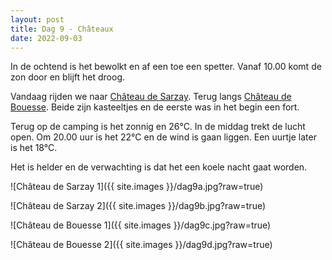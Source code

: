 ```yaml
---
layout: post
title: Dag 9 - Châteaux
date: 2022-09-03
---
```

In de ochtend is het bewolkt en af een toe een spetter. Vanaf 10.00 komt de zon door en blijft het droog.

Vandaag rijden we naar [Château de Sarzay](https://en.wikipedia.org/wiki/Ch%C3%A2teau_de_Sarzay). Terug langs [Château de Bouesse](http://www.chateau-fort-manoir-chateau.eu/chateaux-indre-chateau-a-bouesse-chateau-de-bouesse.html). Beide zijn kasteeltjes en de eerste was in het begin een fort.

Terug op de camping is het zonnig en 26°C.
In de middag trekt de lucht open. Om 20.00 uur is het 22°C en de wind is gaan liggen. Een uurtje later is het 18°C.

Het is helder en de verwachting is dat het een koele nacht gaat worden.


![Château de Sarzay 1]({{ site.images }}/dag9a.jpg?raw=true)

![Château de Sarzay 2]({{ site.images }}/dag9b.jpg?raw=true)

![Château de Bouesse 1]({{ site.images }}/dag9c.jpg?raw=true)

![Château de Bouesse 2]({{ site.images }}/dag9d.jpg?raw=true)
